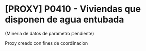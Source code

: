 # [PROXY] P0410 - Viviendas que disponen de agua entubada

(Mineria de datos de parametro pendiente)

Proxy creado con fines de coordinacion